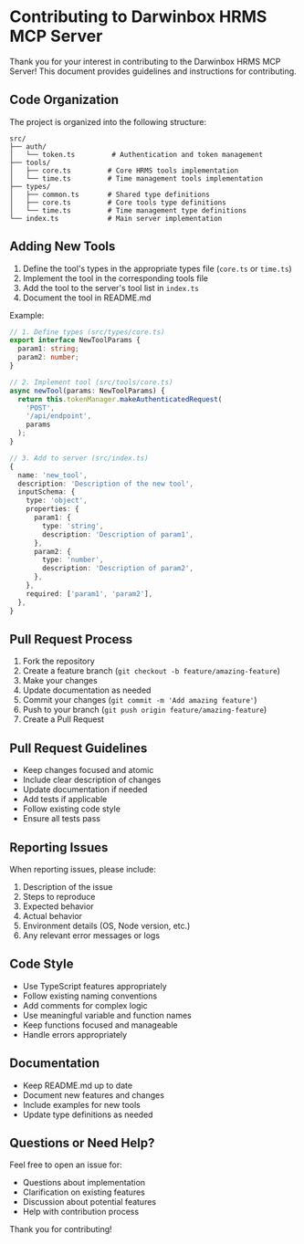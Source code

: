 # Contributing to Darwinbox HRMS MCP Server

Thank you for your interest in contributing to the Darwinbox HRMS MCP Server! This document provides guidelines and instructions for contributing.

## Code Organization

The project is organized into the following structure:

```
src/
├── auth/
│   └── token.ts         # Authentication and token management
├── tools/
│   ├── core.ts         # Core HRMS tools implementation
│   └── time.ts         # Time management tools implementation
├── types/
│   ├── common.ts       # Shared type definitions
│   ├── core.ts         # Core tools type definitions
│   └── time.ts         # Time management type definitions
└── index.ts            # Main server implementation
```

## Adding New Tools

1. Define the tool's types in the appropriate types file (`core.ts` or `time.ts`)
2. Implement the tool in the corresponding tools file
3. Add the tool to the server's tool list in `index.ts`
4. Document the tool in README.md

Example:

```typescript
// 1. Define types (src/types/core.ts)
export interface NewToolParams {
  param1: string;
  param2: number;
}

// 2. Implement tool (src/tools/core.ts)
async newTool(params: NewToolParams) {
  return this.tokenManager.makeAuthenticatedRequest(
    'POST',
    '/api/endpoint',
    params
  );
}

// 3. Add to server (src/index.ts)
{
  name: 'new_tool',
  description: 'Description of the new tool',
  inputSchema: {
    type: 'object',
    properties: {
      param1: {
        type: 'string',
        description: 'Description of param1',
      },
      param2: {
        type: 'number',
        description: 'Description of param2',
      },
    },
    required: ['param1', 'param2'],
  },
}
```

## Pull Request Process

1. Fork the repository
2. Create a feature branch (`git checkout -b feature/amazing-feature`)
3. Make your changes
4. Update documentation as needed
5. Commit your changes (`git commit -m 'Add amazing feature'`)
6. Push to your branch (`git push origin feature/amazing-feature`)
7. Create a Pull Request

## Pull Request Guidelines

- Keep changes focused and atomic
- Include clear description of changes
- Update documentation if needed
- Add tests if applicable
- Follow existing code style
- Ensure all tests pass

## Reporting Issues

When reporting issues, please include:

1. Description of the issue
2. Steps to reproduce
3. Expected behavior
4. Actual behavior
5. Environment details (OS, Node version, etc.)
6. Any relevant error messages or logs

## Code Style

- Use TypeScript features appropriately
- Follow existing naming conventions
- Add comments for complex logic
- Use meaningful variable and function names
- Keep functions focused and manageable
- Handle errors appropriately

## Documentation

- Keep README.md up to date
- Document new features and changes
- Include examples for new tools
- Update type definitions as needed

## Questions or Need Help?

Feel free to open an issue for:
- Questions about implementation
- Clarification on existing features
- Discussion about potential features
- Help with contribution process

Thank you for contributing!
